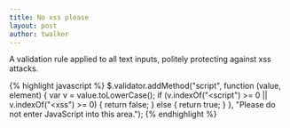 ```yaml
---
title: No xss please
layout: post
author: twalker
---
```


A validation rule applied to all text inputs, politely protecting against xss attacks.

{% highlight javascript %}
$.validator.addMethod("script", function (value, element) {
	var v = value.toLowerCase();
	if (v.indexOf("<script") >= 0 || v.indexOf("<xss") >= 0) {
		return false;
	} else {
		return true;
	}
}, "Please do not enter JavaScript into this area.");
{% endhighlight %}
